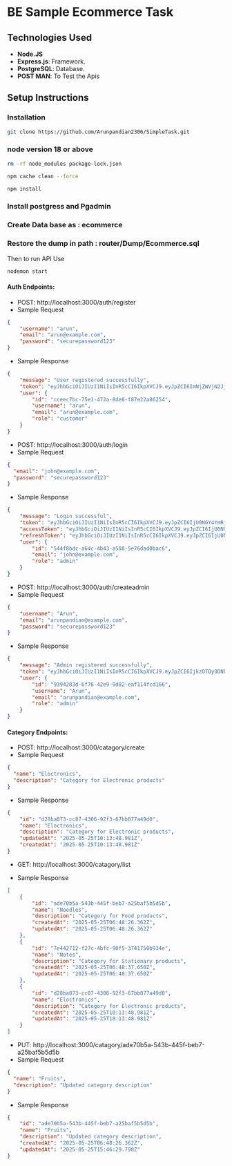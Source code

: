 # BE Sample Ecommerce Task



## Technologies Used
- **Node.JS**
- **Express.js**: Framework.
- **PostgreSQL**: Database.
- **POST MAN**: To Test the Apis

## Setup Instructions

### Installation
```bash
git clone https://github.com/Arunpandian2306/SimpleTask.git
```
### node version 18 or above

```bash
rm -rf node_modules package-lock.json
```

```bash
npm cache clean --force
```

```bash
npm install
```

### Install postgress and Pgadmin

### Create Data base as : ecommerce

### Restore the dump in path : router/Dump/Ecommerce.sql

Then to run API Use
```bash
nodemon start
```

#### Auth Endpoints:
- POST: http://localhost:3000/auth/register
- Sample Request
```json
{
    "username": "arun",
    "email": "arun@example.com",
    "password": "securepassword123"
}
```

- Sample Response

```json
{
    "message": "User registered successfully",
    "token": "eyJhbGciOiJIUzI1NiIsInR5cCI6IkpXVCJ9.eyJpZCI6ImNjZWVjN2JjLTc1ZTEtNDcyYS04ZGU4LWY4N2UyMmE4NjI1NCIsImVtYWlsIjoiYXJ1bkBleGFtcGxlLmNvbSIsInJvbGUiOiJjdXN0b21lciIsImlhdCI6MTc0ODE4NzQ5MSwiZXhwIjoxNzQ4MTkxMDkxfQ.aYiUWmqRsosbQX7Xc-1SIZPJuonWdBrDHwJdI-jJ6sM",
    "user": {
        "id": "cceec7bc-75e1-472a-8de8-f87e22a86254",
        "username": "arun",
        "email": "arun@example.com",
        "role": "customer"
    }
}
```

- POST: http://localhost:3000/auth/login
- Sample Request
```json
{
  "email": "john@example.com",
  "password": "securepassword123"
}

```

- Sample Response

```json
{
    "message": "Login successful",
    "token": "eyJhbGciOiJIUzI1NiIsInR5cCI6IkpXVCJ9.eyJpZCI6IjU0NGY4YmRjLWE2NGMtNGI0My1hNTg4LTVlNzZkYWQwYmFjNiIsImVtYWlsIjoiam9obkBleGFtcGxlLmNvbSIsInJvbGUiOiJhZG1pbiIsImlhdCI6MTc0ODE4NzYyNCwiZXhwIjoxNzQ4MTkxMjI0fQ.7s4b_gRw_TnDbhW7CWCe5RkJjUh0M3wuxzY41_VV6EE",
    "accessToken": "eyJhbGciOiJIUzI1NiIsInR5cCI6IkpXVCJ9.eyJpZCI6IjU0NGY4YmRjLWE2NGMtNGI0My1hNTg4LTVlNzZkYWQwYmFjNiIsImVtYWlsIjoiam9obkBleGFtcGxlLmNvbSIsInJvbGUiOiJhZG1pbiIsImlhdCI6MTc0ODE4NzYyNCwiZXhwIjoxNzQ4MTg4NTI0fQ.nd1Sg_xWyjA1rO6Ge8TkYfxI-pRw4ZWMSZdqfGJSVaE",
    "refreshToken": "eyJhbGciOiJIUzI1NiIsInR5cCI6IkpXVCJ9.eyJpZCI6IjU0NGY4YmRjLWE2NGMtNGI0My1hNTg4LTVlNzZkYWQwYmFjNiIsImlhdCI6MTc0ODE4NzYyNCwiZXhwIjoxNzQ4MTkxMjI0fQ.wd1uliBgzdUI4bQv7VWfUuLIq7Ovq2W6YCpWmB3_GEE",
    "user": {
        "id": "544f8bdc-a64c-4b43-a588-5e76dad0bac6",
        "email": "john@example.com",
        "role": "admin"
    }
}
```
- POST: http://localhost:3000/auth/createadmin
- Sample Request
```json
{
    "username": "Arun",
    "email": "arunpandian@example.com",
    "password": "securepassword123"
}
```

- Sample Response

```json
{
    "message": "Admin registered successfully",
    "token": "eyJhbGciOiJIUzI1NiIsInR5cCI6IkpXVCJ9.eyJpZCI6IjkzOTQyODNkLTZmNzYtNDJlOS05ZDgyLWVhZjExNGZjZDE2NiIsImVtYWlsIjoiYXJ1bnBhbmRpYW5AZXhhbXBsZS5jb20iLCJyb2xlIjoiYWRtaW4iLCJpYXQiOjE3NDgxODc3MTQsImV4cCI6MTc0ODE5MTMxNH0.Ah0P508CjU_CVxeDW3sLc-8M0UNvqZBXIhm3uwHCbPw",
    "user": {
        "id": "9394283d-6f76-42e9-9d82-eaf114fcd166",
        "username": "Arun",
        "email": "arunpandian@example.com",
        "role": "admin"
    }
}
```


#### Category Endpoints:
- POST: http://localhost:3000/catagory/create
- Sample Request
```json
{
  "name": "Eloctronics",
  "description": "Category for Electronic products"
}
```

- Sample Response

```json
{
    "id": "d28ba073-cc87-4306-92f3-67bb877a49d0",
    "name": "Eloctronics",
    "description": "Category for Electronic products",
    "updatedAt": "2025-05-25T10:13:48.981Z",
    "createdAt": "2025-05-25T10:13:48.981Z"
}
```

- GET: http://localhost:3000/catagory/list

- Sample Response

```json
[
    {
        "id": "ade70b5a-543b-445f-beb7-a25baf5b5d5b",
        "name": "Noodles",
        "description": "Category for Food products",
        "createdAt": "2025-05-25T06:48:26.362Z",
        "updatedAt": "2025-05-25T06:48:26.362Z"
    },
    {
        "id": "7e442712-f27c-4bfc-90f5-3741750b934e",
        "name": "Notes",
        "description": "Category for Stationary products",
        "createdAt": "2025-05-25T06:48:37.650Z",
        "updatedAt": "2025-05-25T06:48:37.650Z"
    },
    {
        "id": "d28ba073-cc87-4306-92f3-67bb877a49d0",
        "name": "Eloctronics",
        "description": "Category for Electronic products",
        "createdAt": "2025-05-25T10:13:48.981Z",
        "updatedAt": "2025-05-25T10:13:48.981Z"
    }
]
```
- PUT: http://localhost:3000/catagory/ade70b5a-543b-445f-beb7-a25baf5b5d5b
- Sample Request
```json
{
  "name": "Fruits",
  "description": "Updated category description"
}

```

- Sample Response

```json
{
    "id": "ade70b5a-543b-445f-beb7-a25baf5b5d5b",
    "name": "Fruits",
    "description": "Updated category description",
    "createdAt": "2025-05-25T06:48:26.362Z",
    "updatedAt": "2025-05-25T15:46:29.798Z"
}
```
